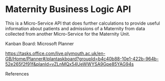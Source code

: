 # Maternity Business Logic API

This is a Micro-Service API that does further calculations to provide useful information about patients and admissions of a Maternity from data collected from another Micro-Service for the Maternity Unit.

Kanban Board: Microsoft Planner

https://tasks.office.com/live.plymouth.ac.uk/en-GB/Home/Planner#/plantaskboard?groupId=b4c40b88-10e1-422b-964b-52e265f2f91f&planId=vZLnMQx54UeWWYSA9Gpe85YAG94s

References
